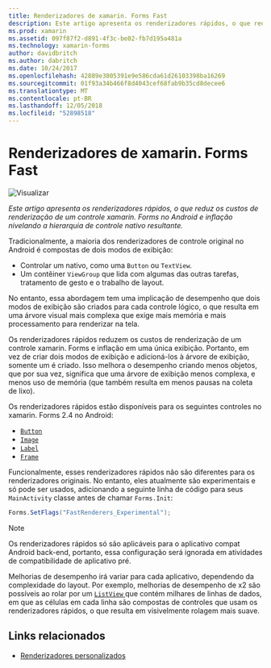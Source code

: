 ```yaml
---
title: Renderizadores de xamarin. Forms Fast
description: Este artigo apresenta os renderizadores rápidos, o que reduz os custos de renderização de um controle xamarin. Forms no Android e inflação nivelando a hierarquia de controle nativo resultante.
ms.prod: xamarin
ms.assetid: 097f87f2-d891-4f3c-be02-fb7d195a481a
ms.technology: xamarin-forms
author: davidbritch
ms.author: dabritch
ms.date: 10/24/2017
ms.openlocfilehash: 42889e3805391e9e586cda61d26103398ba16269
ms.sourcegitcommit: 01f93a34b466f8d4043cef68fab9b35cd8decee6
ms.translationtype: MT
ms.contentlocale: pt-BR
ms.lasthandoff: 12/05/2018
ms.locfileid: "52898518"
---
```

# <a name="xamarinforms-fast-renderers"></a>Renderizadores de xamarin. Forms Fast

![Visualizar](~/media/shared/preview.png)

_Este artigo apresenta os renderizadores rápidos, o que reduz os custos de renderização de um controle xamarin. Forms no Android e inflação nivelando a hierarquia de controle nativo resultante._

Tradicionalmente, a maioria dos renderizadores de controle original no Android é compostas de dois modos de exibição:

- Controlar um nativo, como uma `Button` ou `TextView`.
- Um contêiner `ViewGroup` que lida com algumas das outras tarefas, tratamento de gesto e o trabalho de layout.

No entanto, essa abordagem tem uma implicação de desempenho que dois modos de exibição são criados para cada controle lógico, o que resulta em uma árvore visual mais complexa que exige mais memória e mais processamento para renderizar na tela.

Os renderizadores rápidos reduzem os custos de renderização de um controle xamarin. Forms e inflação em uma única exibição. Portanto, em vez de criar dois modos de exibição e adicioná-los à árvore de exibição, somente um é criado. Isso melhora o desempenho criando menos objetos, que por sua vez, significa que uma árvore de exibição menos complexa, e menos uso de memória (que também resulta em menos pausas na coleta de lixo).

Os renderizadores rápidos estão disponíveis para os seguintes controles no xamarin. Forms 2.4 no Android:

- [`Button`](xref:Xamarin.Forms.Button)
- [`Image`](xref:Xamarin.Forms.Image)
- [`Label`](xref:Xamarin.Forms.Label)
- [`Frame`](xref:Xamarin.Forms.Frame)

Funcionalmente, esses renderizadores rápidos não são diferentes para os renderizadores originais. No entanto, eles atualmente são experimentais e só pode ser usados, adicionando a seguinte linha de código para seus `MainActivity` classe antes de chamar `Forms.Init`:

```csharp
Forms.SetFlags("FastRenderers_Experimental");
```

> [!NOTE]
> Os renderizadores rápidos só são aplicáveis para o aplicativo compat Android back-end, portanto, essa configuração será ignorada em atividades de compatibilidade de aplicativo pré.

Melhorias de desempenho irá variar para cada aplicativo, dependendo da complexidade do layout. Por exemplo, melhorias de desempenho de x2 são possíveis ao rolar por um [ `ListView` ](xref:Xamarin.Forms.ListView) que contém milhares de linhas de dados, em que as células em cada linha são compostas de controles que usam os renderizadores rápidos, o que resulta em visivelmente rolagem mais suave.


## <a name="related-links"></a>Links relacionados

- [Renderizadores personalizados](~/xamarin-forms/app-fundamentals/custom-renderer/index.md)
